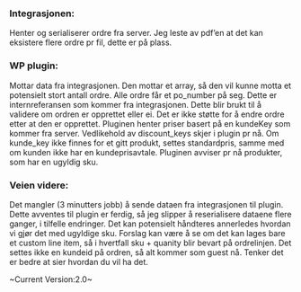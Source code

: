 ### Integrasjonen:

Henter og serialiserer ordre fra server. Jeg leste av pdf’en at det kan eksistere flere ordre pr fil, dette er på plass.

### WP plugin:

Mottar data fra integrasjonen. Den mottar et array, så den vil kunne motta et potensielt stort antall ordre.
Alle ordre får et po_number på seg. Dette er internreferansen som kommer fra integrasjonen. Dette blir brukt til å validere om ordren er opprettet eller ei. Det er ikke støtte for å endre ordre etter at den er opprettet.
Pluginen henter priser basert på en kundeKey som kommer fra server. Vedlikehold av discount_keys skjer i plugin pr nå. Om kunde_key ikke finnes for et gitt produkt, settes standardpris, samme med om kunden ikke har en kundeprisavtale.
Pluginen avviser pr nå produkter, som har en ugyldig sku.

### Veien videre:

Det mangler (3 minutters jobb) å sende dataen fra integrasjonen til plugin. Dette avventes til plugin er ferdig, så jeg slipper å reserialisere dataene flere ganger, i tilfelle endringer.
Det kan potensielt håndteres annerledes hvordan vi gjør det med ugyldige sku. Forslag kan være å se om det kan lages bare et custom line item, så i hvertfall sku + quanity blir bevart på ordrelinjen.
Det settes ikke en kundeid på ordren, så alt kommer som guest nå. Tenker det er bedre at sier hvordan du vil ha det.

~Current Version:2.0~
